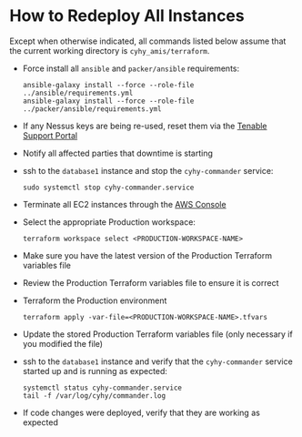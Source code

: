 # How to Redeploy All Instances #

Except when otherwise indicated, all commands listed below assume that
the current working directory is `cyhy_amis/terraform`.

- Force install all `ansible` and `packer/ansible` requirements:

  ```console
  ansible-galaxy install --force --role-file ../ansible/requirements.yml
  ansible-galaxy install --force --role-file ../packer/ansible/requirements.yml
  ```

- If any Nessus keys are being re-used, reset them via the
  [Tenable Support Portal](https://support.tenable.com)

- Notify all affected parties that downtime is starting

- ssh to the `database1` instance and stop the `cyhy-commander` service:

  ```console
  sudo systemctl stop cyhy-commander.service
  ```

- Terminate all EC2 instances through the
  [AWS Console](https://aws.amazon.com/console/)

- Select the appropriate Production workspace:

  ```console
  terraform workspace select <PRODUCTION-WORKSPACE-NAME>
  ```

- Make sure you have the latest version of the Production Terraform variables
  file

- Review the Production Terraform variables file to ensure it is correct

- Terraform the Production environment

  ```console
  terraform apply -var-file=<PRODUCTION-WORKSPACE-NAME>.tfvars
  ```

- Update the stored Production Terraform variables file (only necessary if you
  modified the file)

- ssh to the `database1` instance and verify that the `cyhy-commander`
  service started up and is running as expected:

  ```console
  systemctl status cyhy-commander.service
  tail -f /var/log/cyhy/commander.log
  ```

- If code changes were deployed, verify that they are working as expected
